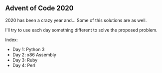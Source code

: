 ## Advent of Code 2020
2020 has been a crazy year and... Some of this solutions are as well.

I'll try to use each day something different to solve the proposed problem.

Index:
- Day 1: Python 3
- Day 2: x86 Assembly
- Day 3: Ruby
- Day 4: Perl
